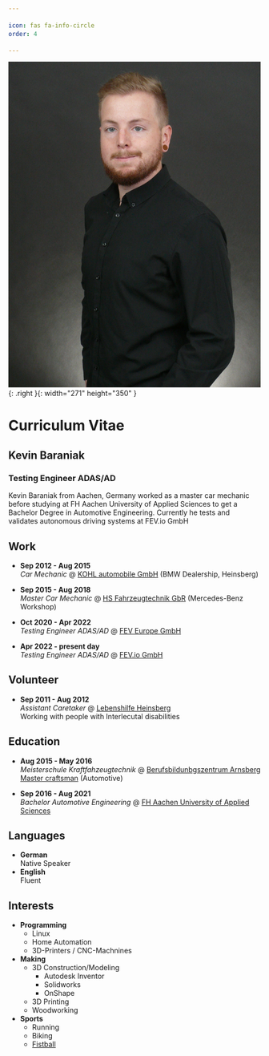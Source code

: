 ```yaml
---

icon: fas fa-info-circle
order: 4

---
```


![Desktop View](/assets/img/resume_pic.jpg){: .right }{: width="271" height="350" }

# Curriculum Vitae

## Kevin Baraniak

### Testing Engineer ADAS/AD

Kevin Baraniak from Aachen, Germany worked as a master car mechanic before studying at FH Aachen University of Applied Sciences to get a Bachelor Degree in Automotive Engineering. Currently he tests and validates autonomous driving systems at FEV.io GmbH

## Work

- **Sep 2012 - Aug 2015**  
  *Car Mechanic* @ [KOHL automobile GmbH](https://www.kohl.de/) (BMW Dealership, Heinsberg)
  
- **Sep 2015 - Aug 2018**  
  *Master Car Mechanic* @ [HS Fahrzeugtechnik GbR](https://www.hs-fahrzeugtechnik.de/) (Mercedes-Benz Workshop)
  

- **Oct 2020 - Apr 2022**  
  *Testing Engineer ADAS/AD* @ [FEV Europe GmbH](https://www.fev.com/)

- **Apr 2022 - present day**  
  *Testing Engineer ADAS/AD* @ [FEV.io GmbH](https://www.fev.io/)

## Volunteer

 - **Sep 2011 - Aug 2012**  
    *Assistant Caretaker* @ [Lebenshilfe Heinsberg](https://www.lebenshilfe-heinsberg.de/)  
    Working with people with Interlecutal disabilities

## Education

  - **Aug 2015 - May 2016**   
    *Meisterschule Kraftfahzeugtechnik* @ [Berufsbildunbgszentrum Arnsberg](https://www.bbz-arnsberg.de/)  
    [Master craftsman](https://en.wikipedia.org/wiki/Master_craftsman) (Automotive)

  - **Sep 2016 - Aug 2021**  
    *Bachelor Automotive Engineering* @ [FH Aachen University of Applied Sciences](https://www.fh-aachen.de/)

## Languages
  - **German**  
    Native Speaker
  - **English**  
    Fluent

## Interests  
  - **Programming**
    - Linux
    - Home Automation
    - 3D-Printers / CNC-Machnines
  - **Making**
    - 3D Construction/Modeling
      - Autodesk Inventor
      - Solidworks
      - OnShape
    - 3D Printing
    - Woodworking
- **Sports**
  - Running
  - Biking
  - [Fistball](https://web.archive.org/web/20131219100223im_/http://faustball.de/images/faustbal.gif)